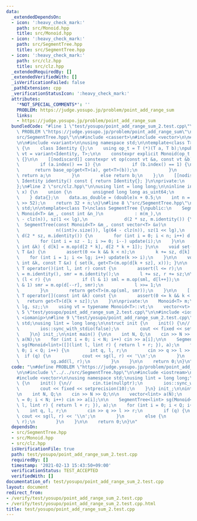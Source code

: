```yaml
---
data:
  _extendedDependsOn:
  - icon: ':heavy_check_mark:'
    path: src/Monoid.hpp
    title: src/Monoid.hpp
  - icon: ':heavy_check_mark:'
    path: src/SegmentTree.hpp
    title: src/SegmentTree.hpp
  - icon: ':heavy_check_mark:'
    path: src/clz.hpp
    title: src/clz.hpp
  _extendedRequiredBy: []
  _extendedVerifiedWith: []
  _isVerificationFailed: false
  _pathExtension: cpp
  _verificationStatusIcon: ':heavy_check_mark:'
  attributes:
    '*NOT_SPECIAL_COMMENTS*': ''
    PROBLEM: https://judge.yosupo.jp/problem/point_add_range_sum
    links:
    - https://judge.yosupo.jp/problem/point_add_range_sum
  bundledCode: "#line 1 \"test/yosupo/point_add_range_sum_2.test.cpp\"\n\n#define\
    \ PROBLEM \"https://judge.yosupo.jp/problem/point_add_range_sum\"\n\n#line 2 \"\
    src/SegmentTree.hpp\"\n\n#include <cassert>\n#include <vector>\n\n#line 2 \"src/Monoid.hpp\"\
    \n\n#include <variant>\n\nusing namespace std;\n\ntemplate<class T>\nclass Monoid\
    \ {\n    class Identity {};\n    using op_t = T (*)(T a, T b);\npublic:\n    using\
    \ vt = variant<Identity, T>;\n\n    constexpr explicit Monoid(op_t op_) : base_op(op_)\
    \ {}\n\n    [[nodiscard]] constexpr vt op(const vt &a, const vt &b) const {\n\
    \        if (a.index() == 1) {\n            if (b.index() == 1) {\n          \
    \      return base_op(get<T>(a), get<T>(b));\n            }\n            else\
    \ return a;\n        }\n        else return b;\n    };\n    [[nodiscard]] constexpr\
    \ Identity identity() const { return Identity{}; }\n\nprivate:\n    op_t base_op;\n\
    };\n#line 2 \"src/clz.hpp\"\n\nusing lint = long long;\n\ninline int clz(lint\
    \ x) {\n    union {\n        unsigned long long as_uint64;\n        double as_double;\n\
    \    } data{};\n    data.as_double = (double)x + 0.5;\n    int n = 1054 - (int)(data.as_uint64\
    \ >> 52);\n    return 32 + n;\n}\n#line 8 \"src/SegmentTree.hpp\"\n\nusing namespace\
    \ std;\n\ntemplate<class T>\nclass SegmentTree {\npublic:\n    SegmentTree(const\
    \ Monoid<T> &m_, const int &n_)\n            : m(m_),\n              n(n_), lg(64\
    \ - clz(n)), sz(1 << lg),\n              d(2 * sz, m.identity()) {\n    }\n  \
    \  SegmentTree(const Monoid<T> &m_, const vector<T> &v)\n            : m(m_),\n\
    \              n((int)v.size()), lg(64 - clz(n)), sz(1 << lg),\n             \
    \ d(2 * sz, m.identity()) {\n        for (int i = 0; i < n; i++) d[sz + i] = v[i];\n\
    \        for (int i = sz - 1; i >= 0; i--) update(i);\n    }\n\n    void update(const\
    \ int &k) { d[k] = m.op(d[2 * k], d[2 * k + 1]); }\n\n    void set(int k, const\
    \ T &x) {\n        assert(0 <= k && k < n);\n        k += sz, d[k] = x;\n    \
    \    for (int i = 1; i <= lg; i++) update(k >> i);\n    }\n\n    void add(const\
    \ int &k, const T &x) { set(k, get<T>(m.op(d[k + sz], x))); }\n\n    [[nodiscard]]\
    \ T operator()(int l, int r) const {\n        assert(l <= r);\n        vt sml\
    \ = m.identity(), smr = m.identity();\n        l += sz, r += sz;\n\n        while\
    \ (l < r) {\n            if (l & 1) sml = m.op(sml, d[l++]);\n            if (r\
    \ & 1) smr = m.op(d[--r], smr);\n            l >>= 1;\n            r >>= 1;\n\
    \        }\n        return get<T>(m.op(sml, smr));\n    }\n\n    [[nodiscard]]\
    \ T operator[](const int &k) const {\n        assert(0 <= k && k < n);\n     \
    \   return get<T>(d[k + sz]);\n    }\n\nprivate:\n    Monoid<T> m;\n    int n,\
    \ lg, sz;;\n    using vt = typename Monoid<T>::vt;\n    vector<vt> d;\n};\n#line\
    \ 5 \"test/yosupo/point_add_range_sum_2.test.cpp\"\n\n#include <iostream>\n#include\
    \ <iomanip>\n#line 9 \"test/yosupo/point_add_range_sum_2.test.cpp\"\n\nusing namespace\
    \ std;\nusing lint = long long;\n\nstruct init {\n    init() {\n//        cin.tie(nullptr);\n\
    \        ios::sync_with_stdio(false);\n        cout << fixed << setprecision(10);\n\
    \    }\n} init_;\n\nint main() {\n\n    int N, Q;\n    cin >> N >> Q;\n\n    vector<lint>\
    \ a(N);\n    for (int i = 0; i < N; i++) cin >> a[i];\n\n    SegmentTree<lint>\
    \ sg(Monoid<lint>([](lint l, lint r) { return l + r; }), a);\n    for (int i =\
    \ 0; i < Q; i++) {\n        int q, l, r;\n        cin >> q >> l >> r;\n      \
    \  if (q) {\n            cout << sg(l, r) << '\\n';\n        }\n        else {\n\
    \            sg.add(l, r);\n        }\n    }\n\n    return 0;\n}\n"
  code: "\n#define PROBLEM \"https://judge.yosupo.jp/problem/point_add_range_sum\"\
    \n\n#include \"../../src/SegmentTree.hpp\"\n\n#include <iostream>\n#include <iomanip>\n\
    #include <vector>\n\nusing namespace std;\nusing lint = long long;\n\nstruct init\
    \ {\n    init() {\n//        cin.tie(nullptr);\n        ios::sync_with_stdio(false);\n\
    \        cout << fixed << setprecision(10);\n    }\n} init_;\n\nint main() {\n\
    \n    int N, Q;\n    cin >> N >> Q;\n\n    vector<lint> a(N);\n    for (int i\
    \ = 0; i < N; i++) cin >> a[i];\n\n    SegmentTree<lint> sg(Monoid<lint>([](lint\
    \ l, lint r) { return l + r; }), a);\n    for (int i = 0; i < Q; i++) {\n    \
    \    int q, l, r;\n        cin >> q >> l >> r;\n        if (q) {\n           \
    \ cout << sg(l, r) << '\\n';\n        }\n        else {\n            sg.add(l,\
    \ r);\n        }\n    }\n\n    return 0;\n}\n"
  dependsOn:
  - src/SegmentTree.hpp
  - src/Monoid.hpp
  - src/clz.hpp
  isVerificationFile: true
  path: test/yosupo/point_add_range_sum_2.test.cpp
  requiredBy: []
  timestamp: '2021-02-13 15:43:50+09:00'
  verificationStatus: TEST_ACCEPTED
  verifiedWith: []
documentation_of: test/yosupo/point_add_range_sum_2.test.cpp
layout: document
redirect_from:
- /verify/test/yosupo/point_add_range_sum_2.test.cpp
- /verify/test/yosupo/point_add_range_sum_2.test.cpp.html
title: test/yosupo/point_add_range_sum_2.test.cpp
---
```

